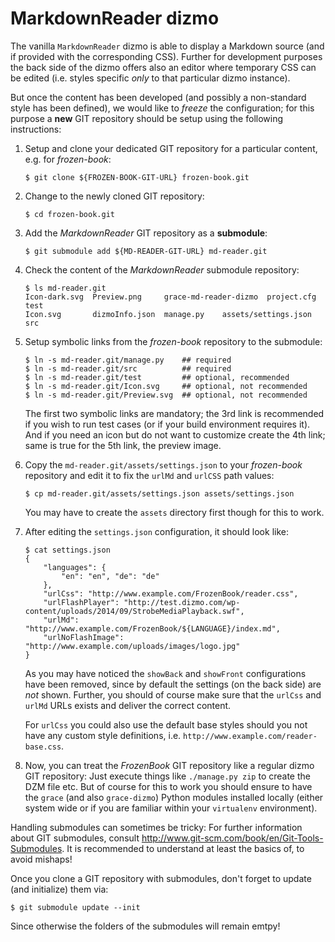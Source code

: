 # MarkdownReader dizmo

The vanilla `MarkdownReader` dizmo is able to display a Markdown source (and if
provided with the corresponding CSS). Further for development purposes the back
side of the dizmo offers also an editor where temporary CSS can be edited (i.e.
styles specific *only* to that particular dizmo instance).

But once the content has been developed (and possibly a non-standard style has
been defined), we would like to *freeze* the configuration; for this purpose a
**new** GIT repository should be setup using the following instructions:

 1. Setup and clone your dedicated GIT repository for a particular content, e.g.
    for *frozen-book*:
    
        $ git clone ${FROZEN-BOOK-GIT-URL} frozen-book.git

 2. Change to the newly cloned GIT repository: 
 
        $ cd frozen-book.git

 3. Add the *MarkdownReader* GIT repository as a **submodule**:
 
        $ git submodule add ${MD-READER-GIT-URL} md-reader.git

 4. Check the content of the *MarkdownReader* submodule repository:

        $ ls md-reader.git
        Icon-dark.svg  Preview.png     grace-md-reader-dizmo  project.cfg  test
        Icon.svg       dizmoInfo.json  manage.py    assets/settings.json    src

 5. Setup symbolic links from the *frozen-book* repository to the submodule:

        $ ln -s md-reader.git/manage.py    ## required
        $ ln -s md-reader.git/src          ## required
        $ ln -s md-reader.git/test         ## optional, recommended
        $ ln -s md-reader.git/Icon.svg     ## optional, not recommended
        $ ln -s md-reader.git/Preview.svg  ## optional, not recommended

    The first two symbolic links are mandatory; the 3rd link is recommended if
    you wish to run test cases (or if your build environment requires it). And
    if you need an icon but do not want to customize create the 4th link; same
    is true for the 5th link, the preview image.
  
 6. Copy the `md-reader.git/assets/settings.json` to your *frozen-book*
    repository and edit it to fix the `urlMd` and `urlCSS` path values:
    
        $ cp md-reader.git/assets/settings.json assets/settings.json

    You may have to create the `assets` directory first though for this to work. 
 
 7. After editing the `settings.json` configuration, it should look like:

        $ cat settings.json
        {
            "languages": {
                "en": "en", "de": "de"
            },
            "urlCss": "http://www.example.com/FrozenBook/reader.css",
            "urlFlashPlayer": "http://test.dizmo.com/wp-content/uploads/2014/09/StrobeMediaPlayback.swf",
            "urlMd": "http://www.example.com/FrozenBook/${LANGUAGE}/index.md",
            "urlNoFlashImage": "http://www.example.com/uploads/images/logo.jpg"
        }

    As you may have noticed the `showBack` and `showFront` configurations have
    been removed, since by default the settings (on the back side) are *not*
    shown. Further, you should of course make sure that the `urlCss` and `urlMd`
    URLs exists and deliver the correct content.
    
    For `urlCss` you could also use the default base styles should you not have
    any custom style definitions, i.e. `http://www.example.com/reader-base.css`.

 8. Now, you can treat the *FrozenBook* GIT repository like a regular dizmo
    GIT repository: Just execute things like `./manage.py zip` to create the
    DZM file etc. But of course for this to work you should ensure to have the
    `grace` (and also `grace-dizmo`) Python modules installed locally (either
    system wide or if you are familiar within your `virtualenv` environment).

Handling submodules can sometimes be tricky: For further information about GIT
submodules, consult http://www.git-scm.com/book/en/Git-Tools-Submodules. It is
recommended to understand at least the basics of, to avoid mishaps!

Once you clone a GIT repository with submodules, don't forget to update (and
initialize) them via:

    $ git submodule update --init

Since otherwise the folders of the submodules will remain emtpy!

